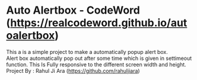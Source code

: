 # Auto Alertbox - CodeWord (https://realcodeword.github.io/autoalertbox) 
This a is a simple project to make a automatically popup alert box.  
Alert box automatically pop out after some time which is given in settimeout function. 
This Is Fully responsive to the different screen width and height. 
Project By : Rahul Ji Ara (https://github.com/rahuljiara)
